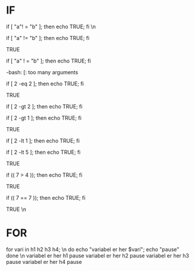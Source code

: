 # IF

if [ "a"! = "b" ]; then echo TRUE; fi \n

if [ "a" != "b" ]; then echo TRUE; fi

TRUE

if [ "a" ! = "b" ]; then echo TRUE; fi

-bash: [: too many arguments

if [ 2 -eq 2 ]; then echo TRUE; fi

TRUE

if [ 2 -gt 2 ]; then echo TRUE; fi

if [ 2 -gt 1 ]; then echo TRUE; fi

TRUE

if [ 2 -lt 1 ]; then echo TRUE; fi

if [ 2 -lt 5 ]; then echo TRUE; fi

TRUE

if (( 7 > 4 )); then echo TRUE; fi

TRUE

if (( 7 == 7 )); then echo TRUE; fi

TRUE
\n
# FOR
for vari in h1 h2 h3 h4; \n
do 
echo "variabel er her $vari"; 
echo "pause"
done
\n
variabel er her h1
pause
variabel er her h2
pause
variabel er her h3
pause
variabel er her h4
pause






